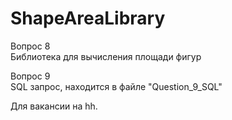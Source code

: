 # ShapeAreaLibrary
Вопрос 8  
Библиотека для вычисления площади фигур  
  
Вопрос 9  
SQL запрос, находится в файле "Question_9_SQL"  
  
Для вакансии на hh.
